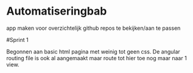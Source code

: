 # Automatiseringbab
app maken voor overzichtelijk github repos te bekijken/aan te passen 

#Sprint 1

Begonnen aan basic html pagina met weinig tot geen css. De angular routing file is ook al aangemaakt maar route tot hier toe nog maar naar 1 view. 

